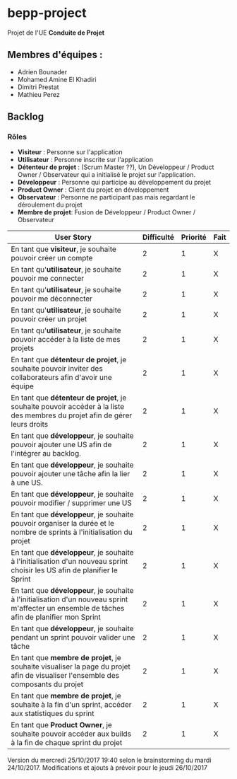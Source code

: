 # bepp-project

Projet de l'UE **Conduite de Projet**

## Membres d'équipes :
* Adrien Bounader
* Mohamed Amine El Khadiri
* Dimitri Prestat
* Mathieu Perez

## Backlog

### Rôles
* **Visiteur** : Personne sur l'application
* **Utilisateur** : Personne inscrite sur l'application
* **Détenteur de projet** : (Scrum Master ??), Un Développeur / Product Owner / Observateur qui a initialisé le projet sur l'application.
* **Développeur** : Personne qui participe au développement du projet
* **Product Owner** : Client du projet en développement
* **Observateur** : Personne ne participant pas mais regardant le déroulement du projet
* **Membre de projet**: Fusion de Développeur / Product Owner / Observateur

| User Story | Difficulté | Priorité | Fait |
|---|---|---|---|
| En tant que **visiteur**, je souhaite pouvoir créer un compte| 2 | 1 | X 
| En tant qu'**utilisateur**, je souhaite pouvoir me connecter| 2 | 1 | X 
| En tant qu'**utilisateur**, je souhaite pouvoir me déconnecter| 2 | 1 | X 
| En tant qu'**utilisateur**, je souhaite pouvoir créer un projet| 2 | 1 | X 
| En tant qu'**utilisateur**, je souhaite pouvoir accéder à la liste de mes projets| 2 | 1 | X 
| En tant que **détenteur de projet**, je souhaite pouvoir inviter des collaborateurs afin d'avoir une équipe| 2 | 1 | X
| En tant que **détenteur de projet**, je souhaite pouvoir accéder à la liste des membres du projet afin de gérer leurs droits| 2 | 1 | X
| En tant que **développeur**, je souhaite pouvoir ajouter une US afin de l'intégrer au backlog.| 2 | 1 | X   
| En tant que **développeur**, je souhaite pouvoir ajouter une tâche afin la lier à une US.| 2 | 1 | X   
| En tant que **développeur**, je souhaite pouvoir modifier / supprimer une US| 2 | 1 | X
| En tant que **développeur**, je souhaite pouvoir organiser la durée et le nombre de sprints à l'initialisation du projet| 2 | 1 | X
| En tant que **développeur**, je souhaite à l'initialisation d'un nouveau sprint choisir les US afin de planifier le Sprint| 2 | 1 | X
| En tant que **développeur**, je souhaite à l'initialisation d'un nouveau sprint m'affecter un ensemble de tâches afin de planifier mon Sprint| 2 | 1 | X
| En tant que **développeur**, je souhaite pendant un sprint pouvoir valider une tâche| 2 | 1 | X
| En tant que **membre de projet**, je souhaite visualiser la page du projet afin de visualiser l'ensemble des composants du projet| 2 | 1 | X
| En tant que **membre de projet**, je souhaite à la fin d'un sprint, accéder aux statistiques du sprint| 2 | 1 | X
| En tant que **Product Owner**, je souhaite pouvoir accéder aux builds à la fin de chaque sprint du projet| 2 | 1 | X 

Version du mercredi 25/10/2017 19:40 selon le brainstorming du mardi 24/10/2017.
Modifications et ajouts à prévoir pour le jeudi 26/10/2017
